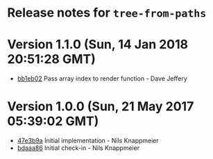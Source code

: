 # Release notes for `tree-from-paths`

<a name="current-release"></a>
# Version 1.1.0 (Sun, 14 Jan 2018 20:51:28 GMT)

* [bb1eb02](https://github.com/nknapp/tree-from-paths/commit/bb1eb02) Pass array index to render function - Dave Jeffery

# Version 1.0.0 (Sun, 21 May 2017 05:39:02 GMT)

* [47e3b9a](https://github.com/nknapp/tree-from-paths/commit/47e3b9a) Initial implementation - Nils Knappmeier
* [bdaaa86](https://github.com/nknapp/tree-from-paths/commit/bdaaa86) Initial check-in - Nils Knappmeier
